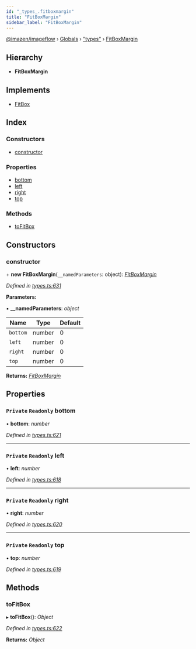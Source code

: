 ```yaml
---
id: "_types_.fitboxmargin"
title: "FitBoxMargin"
sidebar_label: "FitBoxMargin"
---
```


[@imazen/imageflow](../index.md) › [Globals](../globals.md) › ["types"](../modules/_types_.md) › [FitBoxMargin](_types_.fitboxmargin.md)

## Hierarchy

* **FitBoxMargin**

## Implements

* [FitBox](_types_.fitbox.md)

## Index

### Constructors

* [constructor](_types_.fitboxmargin.md#constructor)

### Properties

* [bottom](_types_.fitboxmargin.md#private-readonly-bottom)
* [left](_types_.fitboxmargin.md#private-readonly-left)
* [right](_types_.fitboxmargin.md#private-readonly-right)
* [top](_types_.fitboxmargin.md#private-readonly-top)

### Methods

* [toFitBox](_types_.fitboxmargin.md#tofitbox)

## Constructors

###  constructor

\+ **new FitBoxMargin**(`__namedParameters`: object): *[FitBoxMargin](_types_.fitboxmargin.md)*

*Defined in [types.ts:631](https://github.com/imazen/imageflow-node/blob/8d7450b/lib/types.ts#L631)*

**Parameters:**

▪ **__namedParameters**: *object*

Name | Type | Default |
------ | ------ | ------ |
`bottom` | number | 0 |
`left` | number | 0 |
`right` | number | 0 |
`top` | number | 0 |

**Returns:** *[FitBoxMargin](_types_.fitboxmargin.md)*

## Properties

### `Private` `Readonly` bottom

• **bottom**: *number*

*Defined in [types.ts:621](https://github.com/imazen/imageflow-node/blob/8d7450b/lib/types.ts#L621)*

___

### `Private` `Readonly` left

• **left**: *number*

*Defined in [types.ts:618](https://github.com/imazen/imageflow-node/blob/8d7450b/lib/types.ts#L618)*

___

### `Private` `Readonly` right

• **right**: *number*

*Defined in [types.ts:620](https://github.com/imazen/imageflow-node/blob/8d7450b/lib/types.ts#L620)*

___

### `Private` `Readonly` top

• **top**: *number*

*Defined in [types.ts:619](https://github.com/imazen/imageflow-node/blob/8d7450b/lib/types.ts#L619)*

## Methods

###  toFitBox

▸ **toFitBox**(): *Object*

*Defined in [types.ts:622](https://github.com/imazen/imageflow-node/blob/8d7450b/lib/types.ts#L622)*

**Returns:** *Object*
